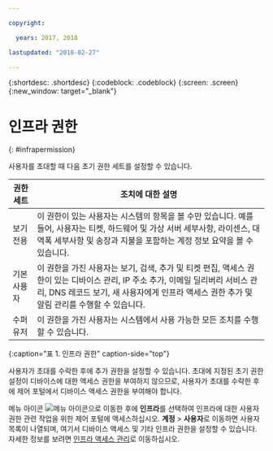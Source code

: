 ```yaml
---

copyright:

  years: 2017, 2018

lastupdated: "2018-02-27"

---
```


{:shortdesc: .shortdesc}
{:codeblock: .codeblock}
{:screen: .screen}
{:new_window: target="_blank"}

# 인프라 권한
{: #infrapermission}

사용자를 초대할 때 다음 초기 권한 세트를 설정할 수 있습니다.

| 권한 세트 | 조치에 대한 설명 |
|---------------------------|------------------------|
|보기 전용 | 이 권한이 있는 사용자는 시스템의 항목을 볼 수만 있습니다. 예를 들어, 사용자는 티켓, 하드웨어 및 가상 서버 세부사항, 라이센스, 대역폭 세부사항 및 송장과 지불을 포함하는 계정 정보 요약을 볼 수 있습니다.  |
|기본 사용자 | 이 권한을 가진 사용자는 보기, 검색, 추가 및 티켓 편집, 액세스 권한이 있는 디바이스 관리, IP 주소 추가, 이메일 딜리버리 서비스 관리, DNS 레코드 보기, 새 사용자에게 인프라 액세스 권한 추가 및 알림 관리를 수행할 수 있습니다. |
|수퍼유저 | 이 권한을 가진 사용자는 시스템에서 사용 가능한 모든 조치를 수행할 수 있습니다. |
{:caption="표 1. 인프라 권한" caption-side="top"}

사용자가 초대를 수락한 후에 추가 권한을 설정할 수 있습니다. 초대에 지정된 초기 권한 설정이 디바이스에 대한 액세스 권한을 부여하지 않으므로, 사용자가 초대를 수락한 후에 제어 포털에서 디바이스 액세스 권한을 부여해야 합니다. 

메뉴 아이콘 ![메뉴 아이콘](../icons/icon_hamburger.svg)으로 이동한 후에 **인프라**를 선택하여 인프라에 대한 사용자 권한 관련 작업을 위한 제어 포털에 액세스하십시오. **계정** &gt; **사용자**로 이동하면 사용자 목록이 나열되며, 여기서 디바이스 액세스 및 기타 인프라 권한을 설정할 수 있습니다. 자세한 정보를 보려면 [인프라 액세스 관리](/docs/iam/mnginfra.html#managing-infrastructure-access)로 이동하십시오.



